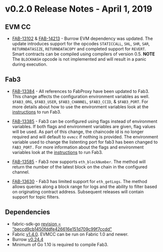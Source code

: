 v0.2.0 Release Notes - April 1, 2019
=====================================

EVM CC
------
- [FAB-13102](https://jira.hyperledger.org/browse/FAB-13102) & [FAB-14213](https://jira.hyperledger.org/browse/FAB-14213) - Burrow EVM dependency was updated.
The update introduces support for the opcodes `STATICCALL`, `SHL`, `SHR`, `SAR`,
`RETURNDATASIZE`, `RETURNDATACOPY` and completed support for `REVERT`. Smart
contracts can be compiled using compilers of version 0.5.
**NOTE** The `BLOCKHASH` opcode is not implemented and will result in a panic during
execution.

Fab3
----
- [FAB-13384](https://jira.hyperledger.org/browse/FAB-13384) - All references to
FabProxy have been updated to Fab3. This change affects the configuration
environment variables as well. `$FAB3_ORG`, `$FAB3_USER`, `$FAB3_CHANNEL`,
`$FAB3_CCID`, & `$FAB3_PORT`. For more details about how to use the environment
variables look at the [instructions](../README.md#running-fab3)
to run Fab3.

- [FAB-13385](https://jira.hyperledger.org/browse/FAB-13385) - Fab3 can be
configured using flags instead of environment variables. If both flags and
environment variables are given, flag values will be used. As part of this
change, the chaincode id is no longer required and will default to `evmcc` if
nothing is provided. The environment variable used to change the listenting port
for fab3 has been changed to `FAB3_PORT.` For more information about the flags
and environment variables look at the [instructions](../README.md#running-fab3)
to run Fab3.

- [FAB-13585](https://jira.hyperledger.org/browse/FAB-13585) - Fab3 now supports
`eth_blockNumber`. The method will return the number of the latest block on the
chain in the configured channel.

- [FAB-13630](https://jira.hyperledger.org/browse/FAB-13630) - Fab3 has limited
support for `eth_getLogs`. The method allows queries along a block range for
logs and the ability to filter based on originating contract address. Subsequent
releases will contain support for topic filters.

Dependencies
----------------
- fabric-sdk-go [revision = "beccd9cb1450fddfe426616e151d709c99f7ccdd"](https://github.com/hyperledger/fabric-sdk-go/tree/beccd9cb1450fddfe426616e151d709c99f7ccdd)
- Fabric [v1.4.0](https://github.com/hyperledger/fabric/releases/tag/v1.4.0). EVMCC can be run on Fabric 1.0 and newer.
- Burrow [v0.24.4](https://github.com/hyperledger/burrow/releases/tag/v0.24.4)
- Minimum of Go 1.10 is required to compile Fab3.
